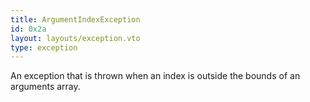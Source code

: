 ```yaml
---
title: ArgumentIndexException
id: 0x2a
layout: layouts/exception.vto
type: exception
---
```

An exception that is thrown when an index is outside the bounds of an arguments array.

